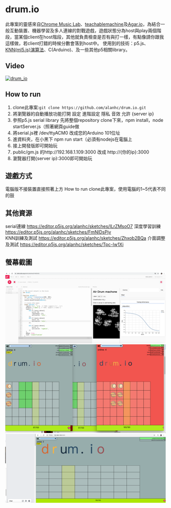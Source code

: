 drum.io
=====
此專案的靈感來自[Chrome Music Lab](https://musiclab.chromeexperiments.com/Experiments)、[teachablemachine](https://teachablemachine.withgoogle.com/)及[Agar.io](https://agar.io/?)，為結合一般互動裝置、機器學習及多人連線的對戰遊戲，遊戲狀態分為host與play兩個階段，當某個client在host階段，其他就負責檢查是否有與打一樣，有點像請你跟我這樣做，若client打錯的時候分數會落到host中。
使用到的技術：p5.js、[KNN(ml5.js)演算法](https://ml5js.org/reference/api-KNNClassifier/)、C(Arduino)、及一些其他p5相關library。

## Video
[![drum_io](http://img.youtube.com/vi/82d7E0uENcg/0.jpg)](https://youtu.be/82d7E0uENcg)

## How to run
1. clone此專案:```git clone https://github.com/alanhc/drum.io.git```
2. 將瀏覽器的自動播放功能打開 設定 進階設定 隱私 音效 允許 {server ip}
3. 參照p5.js serial library 先將整個repository clone下來，npm install，node startServer.js（照著網頁guide做 
4. 將serial.js裡 /dev/ttyACM0 改成您的Arduino 101位址
5. 進資料夾，在小黑下 npm run start（必須有nodejs在電腦上
6. 接上開發版即可開始玩
7. public/gm.js 的http://192.168.1.109:3000 改成 http://{你的ip}:3000
8. 瀏覽器打開{server ip}:3000即可開始玩

## 遊戲方式
電腦版不接裝置直接照著上方 How to run clone此專案，使用電腦的1~5代表不同的鼓

## 其他資源
serial連線 https://editor.p5js.org/alanhc/sketches/ILrZMsoO7
深度學習訓練 https://editor.p5js.org/alanhc/sketches/FmNlDsPjv     
KNN訓練及測試 https://editor.p5js.org/alanhc/sketches/Zhxob2BQa
介面調整及測試 https://editor.p5js.org/alanhc/sketches/Tpc-lw1Xi

## 螢幕截圖
![](img/Screen1.png)
![](img/Screen2.png)
![](img/Screen3.png)
